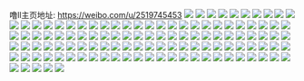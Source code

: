 噜ll主页地址: https://weibo.com/u/2519745453 
![](https://wx4.sinaimg.cn/mw2000/963043adgy1h542z3res1j20wi1ych88.jpg) 
![](https://wx4.sinaimg.cn/mw2000/963043adgy1h542z4xcxej20wi1yce2k.jpg) 
![](https://wx4.sinaimg.cn/mw2000/963043adgy1h542z6dpdjj20wi1yck9p.jpg) 
![](https://wx4.sinaimg.cn/mw2000/963043adgy1h542z7ezhfj20wi1ycaq3.jpg) 
![](https://wx4.sinaimg.cn/mw2000/963043adly1h4qj5404tzj23402c0e81.jpg) 
![](https://wx4.sinaimg.cn/mw2000/963043adly1h4qj5359cuj21sk1cftit.jpg) 
![](https://wx4.sinaimg.cn/mw2000/963043adly1h4qj4z84jaj22pt1sse81.jpg) 
![](https://wx4.sinaimg.cn/mw2000/963043adly1h4qj556cmrj22811h01hl.jpg) 
![](https://wx4.sinaimg.cn/mw2000/963043adly1h4qj56kk43j2340226kjl.jpg) 
![](https://wx4.sinaimg.cn/mw2000/963043adly1h4qj527s38j2340226x6p.jpg) 
![](https://wx4.sinaimg.cn/mw2000/963043adly1h427i0xa09j22na1zg4qs.jpg) 
![](https://wx4.sinaimg.cn/mw2000/963043adly1h3zsz94apij20u01sx168.jpg) 
![](https://wx4.sinaimg.cn/mw2000/963043adly1h3yk40je9aj225l2vgqv5.jpg) 
![](https://wx4.sinaimg.cn/mw2000/963043adly1h24o4i22qrj225a2v21kz.jpg) 
![](https://wx4.sinaimg.cn/mw2000/963043adly1h24o4jdaopj21sq2ebnpe.jpg) 
![](https://wx4.sinaimg.cn/mw2000/963043adly1h11ht8wu7zj207x01wjrg.jpg) 
![](https://wx4.sinaimg.cn/mw2000/963043adly1h0lea40qxaj221v340qv6.jpg) 
![](https://wx4.sinaimg.cn/mw2000/963043adly1h09rtxnj3fj2340226u0x.jpg) 
![](https://wx4.sinaimg.cn/mw2000/963043adly1h09ta2tbcbj2340226x6p.jpg) 
![](https://wx4.sinaimg.cn/mw2000/963043adly1gzz6mgrjqoj22ih1vvx6q.jpg) 
![](https://wx4.sinaimg.cn/mw2000/963043adgy1gzz7cofwn1j20wi17c169.jpg) 
![](https://wx4.sinaimg.cn/mw2000/963043adly1gwepc5dz30j20wi1ycwrw.jpg) 
![](https://wx4.sinaimg.cn/mw2000/963043adly1gwepc727t8j20wi1ycans.jpg) 
![](https://wx4.sinaimg.cn/mw2000/963043adly1gweoyxbsfbj23402c0kbx.jpg) 
![](https://wx4.sinaimg.cn/mw2000/963043adly1gweoyvfmayj22c0340e82.jpg) 
![](https://wx4.sinaimg.cn/mw2000/963043adly1gwepc96lxij21sc2ds7wh.jpg) 
![](https://wx4.sinaimg.cn/mw2000/963043adly1gwepiwca36j21xy2l9kjl.jpg) 
![](https://wx4.sinaimg.cn/mw2000/963043adly1gw9dg94rumj22431xmnpd.jpg) 
![](https://wx4.sinaimg.cn/mw2000/002KwATHly1gvg6kdhai1j62c0340u0x02.jpg) 
![](https://wx4.sinaimg.cn/mw2000/002KwATHly1gvg6ka8cd0j61oz29bhdt02.jpg) 
![](https://wx4.sinaimg.cn/mw2000/002KwATHly1gvg6kexp9qj61qe2ux7wh02.jpg) 
![](https://wx4.sinaimg.cn/mw2000/002KwATHly1gvg6kbnf1lj62c0340kjm02.jpg) 
![](https://wx4.sinaimg.cn/mw2000/002KwATHly1gvg6k3uinjj62c0340kjl02.jpg) 
![](https://wx4.sinaimg.cn/mw2000/002KwATHly1gvg6k6qqsij629b30fkfe02.jpg) 
![](https://wx4.sinaimg.cn/mw2000/002KwATHly1gvg6ki0x40j623x3401kx02.jpg) 
![](https://wx4.sinaimg.cn/mw2000/002KwATHly1gvg6nyicdmj62c03407wh02.jpg) 
![](https://wx4.sinaimg.cn/mw2000/002KwATHly1gvg6k95m1rj62c0340x6r02.jpg) 
![](https://wx4.sinaimg.cn/mw2000/002KwATHly1gvg6kghhqxj62c03401ky02.jpg) 
![](https://wx4.sinaimg.cn/mw2000/002KwATHly1gvg6k5efarj62052n7npd02.jpg) 
![](https://wx4.sinaimg.cn/mw2000/002KwATHly1gvg6t6n4nrj62c0340qv502.jpg) 
![](https://wx4.sinaimg.cn/mw2000/963043adly1gtarn5van9j20u00u8dm9.jpg) 
![](https://wx4.sinaimg.cn/mw2000/963043adly1gtas5yn26vj20u0140asx.jpg) 
![](https://wx4.sinaimg.cn/mw2000/963043adly1gtarvlg280j20u011m4ak.jpg) 
![](https://wx4.sinaimg.cn/mw2000/963043adly1gtas5z9oe6j21400u0466.jpg) 
![](https://wx4.sinaimg.cn/mw2000/963043adly1gtarn6lm97j20u0140tjh.jpg) 
![](https://wx4.sinaimg.cn/mw2000/963043adly1gtarvl5o9ej20ip0r4jx3.jpg) 
![](https://wx4.sinaimg.cn/mw2000/963043adly1gtas0wwdyfj20u0140n6v.jpg) 
![](https://wx4.sinaimg.cn/mw2000/963043adly1gtarn70m0nj20u0140n21.jpg) 
![](https://wx4.sinaimg.cn/mw2000/963043adly1gtas03qtlaj20u0140n6m.jpg) 
![](https://wx4.sinaimg.cn/mw2000/963043adly1gt2ttjfau0j20u01407ak.jpg) 
![](https://wx4.sinaimg.cn/mw2000/963043adly1gt2ttk9rlxj20u014045l.jpg) 
![](https://wx4.sinaimg.cn/mw2000/963043adly1gsb5ib1wqwj20u0140wmd.jpg) 
![](https://wx4.sinaimg.cn/mw2000/963043adly1gsb5ia8wtlj20u0165gvj.jpg) 
![](https://wx4.sinaimg.cn/mw2000/963043adly1gsb5ifnwe1j20u0106qan.jpg) 
![](https://wx4.sinaimg.cn/mw2000/963043adly1gsb5icddvaj20u00xzano.jpg) 
![](https://wx4.sinaimg.cn/mw2000/963043adly1gsb5ztbx00j20u014045k.jpg) 
![](https://wx4.sinaimg.cn/mw2000/963043adly1gsb5igrp0fj20u013ogyd.jpg) 
![](https://wx4.sinaimg.cn/mw2000/963043adly1gryabuc2smj228n33zhdv.jpg) 
![](https://wx4.sinaimg.cn/mw2000/963043adly1gryahjle0nj21uo0urqlg.jpg) 
![](https://wx4.sinaimg.cn/mw2000/963043adly1gryabv1cbmj227m2y54qp.jpg) 
![](https://wx4.sinaimg.cn/mw2000/963043adly1gria4ek1i4j22c03401kx.jpg) 
![](https://wx4.sinaimg.cn/mw2000/963043adly1gria4idu4ej22c03404qp.jpg) 
![](https://wx4.sinaimg.cn/mw2000/963043adly1gria4k3ugsj22c0340e81.jpg) 
![](https://wx4.sinaimg.cn/mw2000/963043adly1gria6ic0gzj22c03404qr.jpg) 
![](https://wx4.sinaimg.cn/mw2000/963043adly1gria4my14ij22c0340qa6.jpg) 
![](https://wx4.sinaimg.cn/mw2000/963043adly1gria5cclvxj21vs2p7u0y.jpg) 
![](https://wx4.sinaimg.cn/mw2000/963043adly1gpiajhayutj20ro1d7axh.jpg) 
![](https://wx4.sinaimg.cn/mw2000/963043adly1gpiai0gemlj20xc18g7wh.jpg) 
![](https://wx4.sinaimg.cn/mw2000/963043adly1gpiai42fq2j21401z4u0x.jpg) 
![](https://wx4.sinaimg.cn/mw2000/963043adly1gpiai7voq1j21401z4u0x.jpg) 
![](https://wx4.sinaimg.cn/mw2000/963043adly1gpiaig14qtj21bf1z4hdu.jpg) 
![](https://wx4.sinaimg.cn/mw2000/963043adly1gpiajrkbo5j21t71t7npf.jpg) 
![](https://wx4.sinaimg.cn/mw2000/963043adly1go2jr3lvbsj21hc1z4qv5.jpg) 
![](https://wx4.sinaimg.cn/mw2000/963043adly1go2jrp05yqj21481hn7wi.jpg) 
![](https://wx4.sinaimg.cn/mw2000/963043adly1go2jr5jpcjj21hc1x7x6p.jpg) 
![](https://wx4.sinaimg.cn/mw2000/963043adly1gnt53rtsj0j22681ldu0z.jpg) 
![](https://wx4.sinaimg.cn/mw2000/963043adly1gnt53ti9w0j21mo268u0y.jpg) 
![](https://wx4.sinaimg.cn/mw2000/963043adly1gl7qmjzot2j21w02iokjo.jpg) 
![](https://wx4.sinaimg.cn/mw2000/963043adly1gktwn9ypduj21j81j8qtr.jpg) 
![](https://wx4.sinaimg.cn/mw2000/963043adly1gktw682volj22io2io1l4.jpg) 
![](https://wx4.sinaimg.cn/mw2000/963043adly1gktw1mssirj22801o0qv6.jpg) 
![](https://wx4.sinaimg.cn/mw2000/963043adly1gktw1rf2s4j22801o0qv6.jpg) 
![](https://wx4.sinaimg.cn/mw2000/963043adly1gk38o563y6j21xo1xne82.jpg) 
![](https://wx4.sinaimg.cn/mw2000/963043adly1gk38oa1v8lj22c02c07wj.jpg) 
![](https://wx4.sinaimg.cn/mw2000/963043adly1gk38oe46m6j22c02c0u0y.jpg) 
![](https://wx4.sinaimg.cn/mw2000/963043adly1gk38ojc00sj22c02c0hdv.jpg) 
![](https://wx4.sinaimg.cn/mw2000/963043adly1gk38ooz1qxj22c02c0e84.jpg) 
![](https://wx4.sinaimg.cn/mw2000/963043adly1gk38ou6syvj21w02ioqv7.jpg) 
![](https://wx4.sinaimg.cn/mw2000/963043adly1gk0vlsnam6j21sz10kn90.jpg) 
![](https://wx4.sinaimg.cn/mw2000/963043adly1gk0vlun6qzj22c61jrx35.jpg) 
![](https://wx4.sinaimg.cn/mw2000/963043adly1gjlw4zj21lj22io1w0b2e.jpg) 
![](https://wx4.sinaimg.cn/mw2000/963043adly1gjlw54dj19j22io1w07wk.jpg) 
![](https://wx4.sinaimg.cn/mw2000/963043adly1gjlw57oii0j21t61u54qq.jpg) 
![](https://wx4.sinaimg.cn/mw2000/963043adly1gjlw5aja70j21on1one82.jpg) 
![](https://wx4.sinaimg.cn/mw2000/963043adly1gjj3hk1zjrj23402c0x6q.jpg) 
![](https://wx4.sinaimg.cn/mw2000/963043adly1gjj3hvdl6gj21ud1pg1kz.jpg) 
![](https://wx4.sinaimg.cn/mw2000/963043adly1gjj3i83becj23402c0hdv.jpg) 
![](https://wx4.sinaimg.cn/mw2000/963043adly1gjj3id8ksnj21hc1z4e82.jpg) 
![](https://wx4.sinaimg.cn/mw2000/963043adly1gjj3ik6h4ej21ny26vb2b.jpg) 
![](https://wx4.sinaimg.cn/mw2000/963043adly1gjj3ioov5sj21hc1z4npd.jpg) 
![](https://wx4.sinaimg.cn/mw2000/963043adly1gj80s7x8ipj21u62hakjm.jpg) 
![](https://wx4.sinaimg.cn/mw2000/963043adly1gj80tgry5qj21ok28qqv7.jpg) 
![](https://wx4.sinaimg.cn/mw2000/963043adly1gj80tmw5yvj21w02ionpg.jpg) 
![](https://wx4.sinaimg.cn/mw2000/963043adly1gilvekwjiqj215o15ob29.jpg) 
![](https://wx4.sinaimg.cn/mw2000/963043adly1gilvezqjgkj21vu1vukjl.jpg) 
![](https://wx4.sinaimg.cn/mw2000/963043adly1gilvf2kiauj228g28gu0x.jpg) 
![](https://wx4.sinaimg.cn/mw2000/963043adly1gilvi6gui0j21wk1wmnpd.jpg) 
![](https://wx4.sinaimg.cn/mw2000/963043adly1gi81eb0c73j21dv1dvtux.jpg) 
![](https://wx4.sinaimg.cn/mw2000/963043adly1gi81e9xxlbj21mv1mv1ky.jpg) 
![](https://wx4.sinaimg.cn/mw2000/963043adly1gi81egeglmj21u71u7b2a.jpg) 
![](https://wx4.sinaimg.cn/mw2000/963043adly1gi81ej96cyj21qp1b04qq.jpg) 
![](https://wx4.sinaimg.cn/mw2000/963043adly1gi81eel7q9j20rd0rdna3.jpg) 
![](https://wx4.sinaimg.cn/mw2000/963043adly1gi81h8yqdpj22c02c07wk.jpg) 
![](https://wx4.sinaimg.cn/mw2000/963043adly1ghu7tv5dihj21jk15ob29.jpg) 
![](https://wx4.sinaimg.cn/mw2000/963043adly1ghu7twug85j21hc1hcnpd.jpg) 
